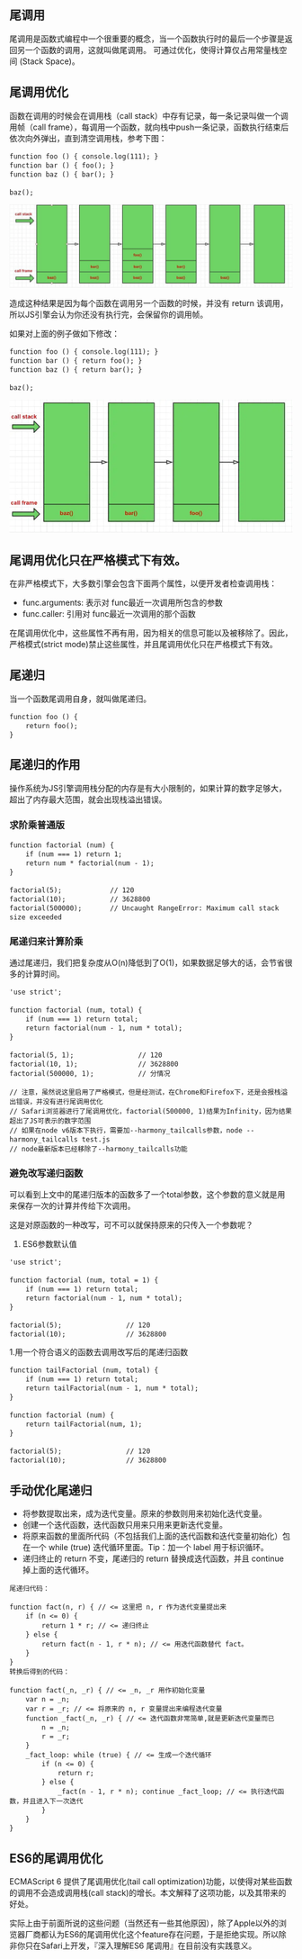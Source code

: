 ## 尾调用

尾调用是函数式编程中一个很重要的概念，当一个函数执行时的最后一个步骤是返回另一个函数的调用，这就叫做尾调用。 可通过优化，使得计算仅占用常量栈空间 (Stack Space)。


## 尾调用优化

函数在调用的时候会在调用栈（call stack）中存有记录，每一条记录叫做一个调用帧（call frame），每调用一个函数，就向栈中push一条记录，函数执行结束后依次向外弹出，直到清空调用栈，参考下图：

```
function foo () { console.log(111); }
function bar () { foo(); }
function baz () { bar(); }

baz();

```

![图片无法加载](./../img/函数调用栈.png)


造成这种结果是因为每个函数在调用另一个函数的时候，并没有 return 该调用，所以JS引擎会认为你还没有执行完，会保留你的调用帧。

如果对上面的例子做如下修改：

```
function foo () { console.log(111); }
function bar () { return foo(); }
function baz () { return bar(); }

baz();

```

![图片无法加载](./../img/尾调用优化.png)


## 尾调用优化只在严格模式下有效。


在非严格模式下，大多数引擎会包含下面两个属性，以便开发者检查调用栈：

- func.arguments: 表示对 func最近一次调用所包含的参数
- func.caller: 引用对 func最近一次调用的那个函数

在尾调用优化中，这些属性不再有用，因为相关的信息可能以及被移除了。因此，严格模式(strict mode)禁止这些属性，并且尾调用优化只在严格模式下有效。




## 尾递归

当一个函数尾调用自身，就叫做尾递归。

```
function foo () {
    return foo();
}

```


## 尾递归的作用

操作系统为JS引擎调用栈分配的内存是有大小限制的，如果计算的数字足够大，超出了内存最大范围，就会出现栈溢出错误。


### 求阶乘普通版


```
function factorial (num) {
    if (num === 1) return 1;
    return num * factorial(num - 1);
}

factorial(5);            // 120
factorial(10);           // 3628800
factorial(500000);       // Uncaught RangeError: Maximum call stack size exceeded

```

### 尾递归来计算阶乘

通过尾递归，我们把复杂度从O(n)降低到了O(1)，如果数据足够大的话，会节省很多的计算时间。
```
'use strict';

function factorial (num, total) {
    if (num === 1) return total;
    return factorial(num - 1, num * total);
}

factorial(5, 1);                // 120
factorial(10, 1);               // 3628800
factorial(500000, 1);           // 分情况

// 注意，虽然说这里启用了严格模式，但是经测试，在Chrome和Firefox下，还是会报栈溢出错误，并没有进行尾调用优化
// Safari浏览器进行了尾调用优化，factorial(500000, 1)结果为Infinity，因为结果超出了JS可表示的数字范围
// 如果在node v6版本下执行，需要加--harmony_tailcalls参数，node --harmony_tailcalls test.js
// node最新版本已经移除了--harmony_tailcalls功能

```


### 避免改写递归函数

可以看到上文中的尾递归版本的函数多了一个total参数，这个参数的意义就是用来保存一次的计算并传给下次调用。

这是对原函数的一种改写，可不可以就保持原来的只传入一个参数呢？

1. ES6参数默认值

```
'use strict';

function factorial (num, total = 1) {
    if (num === 1) return total;
    return factorial(num - 1, num * total);
}

factorial(5);                // 120
factorial(10);               // 3628800

```

1.用一个符合语义的函数去调用改写后的尾递归函数

```
function tailFactorial (num, total) {
    if (num === 1) return total;
    return tailFactorial(num - 1, num * total);
}

function factorial (num) {
    return tailFactorial(num, 1);
}

factorial(5);                // 120
factorial(10);               // 3628800

```

## 手动优化尾递归

- 将参数提取出来，成为迭代变量。原来的参数则用来初始化迭代变量。
- 创建一个迭代函数，迭代函数只用来只用来更新迭代变量。
- 将原来函数的里面所代码（不包括我们上面的迭代函数和迭代变量初始化）包在一个 while (true) 迭代循环里面。Tip：加一个 label 用于标识循环。
- 递归终止的 return 不变，尾递归的 return 替换成迭代函数，并且 continue 掉上面的迭代循环。

```
尾递归代码：

function fact(n, r) { // <= 这里把 n, r 作为迭代变量提出来
    if (n <= 0) {
        return 1 * r; // <= 递归终止
    } else {
        return fact(n - 1, r * n); // <= 用迭代函数替代 fact。
    }
}
转换后得到的代码：

function fact(_n, _r) { // <= _n, _r 用作初始化变量
    var n = _n;
    var r = _r; // <= 将原来的 n, r 变量提出来编程迭代变量
    function _fact(_n, _r) { // <= 迭代函数非常简单,就是更新迭代变量而已
        n = _n;
        r = _r;
    }
    _fact_loop: while (true) { // <= 生成一个迭代循环
        if (n <= 0) {
            return r;
        } else {
            _fact(n - 1, r * n); continue _fact_loop; // <= 执行迭代函数，并且进入下一次迭代
        }
    }
}
```


## ES6的尾调用优化

ECMAScript 6 提供了尾调用优化(tail call optimization)功能，以使得对某些函数的调用不会造成调用栈(call stack)的增长。本文解释了这项功能，以及其带来的好处。

实际上由于前面所说的这些问题（当然还有一些其他原因），除了Apple以外的浏览器厂商都认为ES6的尾调用优化这个feature存在问题，于是拒绝实现。所以除非你只在Safari上开发，『深入理解ES6 尾调用』在目前没有实践意义。